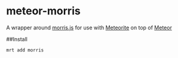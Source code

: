 meteor-morris
===============
A wrapper around [morris.js](http://www.oesmith.co.uk/morris.js/) for use with [Meteorite](https://github.com/oortcloud/meteorite) on top of [Meteor](http://meteor.com)

##Install
``` sh
mrt add morris
```
